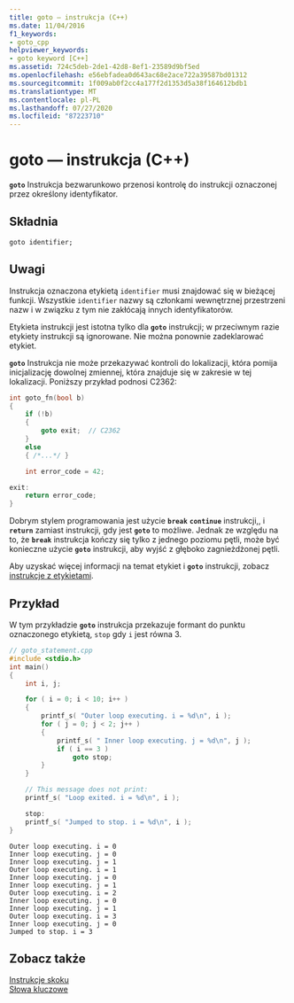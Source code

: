 ```yaml
---
title: goto — instrukcja (C++)
ms.date: 11/04/2016
f1_keywords:
- goto_cpp
helpviewer_keywords:
- goto keyword [C++]
ms.assetid: 724c5deb-2de1-42d8-8ef1-23589d9bf5ed
ms.openlocfilehash: e56ebfadea0d643ac68e2ace722a39587bd01312
ms.sourcegitcommit: 1f009ab0f2cc4a177f2d1353d5a38f164612bdb1
ms.translationtype: MT
ms.contentlocale: pl-PL
ms.lasthandoff: 07/27/2020
ms.locfileid: "87223710"
---
```

# <a name="goto-statement-c"></a>goto — instrukcja (C++)

**`goto`** Instrukcja bezwarunkowo przenosi kontrolę do instrukcji oznaczonej przez określony identyfikator.

## <a name="syntax"></a>Składnia

```
goto identifier;
```

## <a name="remarks"></a>Uwagi

Instrukcja oznaczona etykietą `identifier` musi znajdować się w bieżącej funkcji. Wszystkie `identifier` nazwy są członkami wewnętrznej przestrzeni nazw i w związku z tym nie zakłócają innych identyfikatorów.

Etykieta instrukcji jest istotna tylko dla **`goto`** instrukcji; w przeciwnym razie etykiety instrukcji są ignorowane. Nie można ponownie zadeklarować etykiet.

**`goto`** Instrukcja nie może przekazywać kontroli do lokalizacji, która pomija inicjalizację dowolnej zmiennej, która znajduje się w zakresie w tej lokalizacji. Poniższy przykład podnosi C2362:

```cpp
int goto_fn(bool b)
{
    if (!b)
    {
        goto exit;  // C2362
    }
    else
    { /*...*/ }

    int error_code = 42;

exit:
    return error_code;
}
```

Dobrym stylem programowania jest użycie **`break`** **`continue`** instrukcji,, i **`return`** zamiast instrukcji, gdy jest **`goto`** to możliwe. Jednak ze względu na to, że **`break`** instrukcja kończy się tylko z jednego poziomu pętli, może być konieczne użycie **`goto`** instrukcji, aby wyjść z głęboko zagnieżdżonej pętli.

Aby uzyskać więcej informacji na temat etykiet i **`goto`** instrukcji, zobacz [instrukcje z etykietami](../cpp/labeled-statements.md).

## <a name="example"></a>Przykład

W tym przykładzie **`goto`** instrukcja przekazuje formant do punktu oznaczonego etykietą, `stop` gdy `i` jest równa 3.

```cpp
// goto_statement.cpp
#include <stdio.h>
int main()
{
    int i, j;

    for ( i = 0; i < 10; i++ )
    {
        printf_s( "Outer loop executing. i = %d\n", i );
        for ( j = 0; j < 2; j++ )
        {
            printf_s( " Inner loop executing. j = %d\n", j );
            if ( i == 3 )
                goto stop;
        }
    }

    // This message does not print:
    printf_s( "Loop exited. i = %d\n", i );

    stop:
    printf_s( "Jumped to stop. i = %d\n", i );
}
```

```Output
Outer loop executing. i = 0
Inner loop executing. j = 0
Inner loop executing. j = 1
Outer loop executing. i = 1
Inner loop executing. j = 0
Inner loop executing. j = 1
Outer loop executing. i = 2
Inner loop executing. j = 0
Inner loop executing. j = 1
Outer loop executing. i = 3
Inner loop executing. j = 0
Jumped to stop. i = 3
```

## <a name="see-also"></a>Zobacz także

[Instrukcje skoku](../cpp/jump-statements-cpp.md)<br/>
[Słowa kluczowe](../cpp/keywords-cpp.md)
